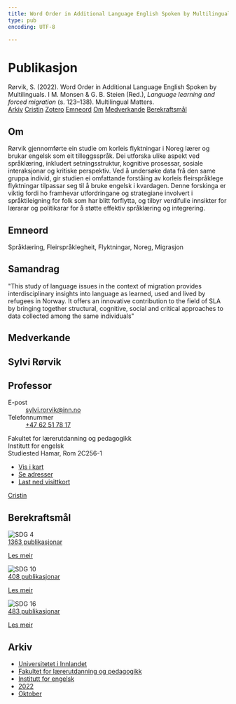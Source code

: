 ```yaml
---
title: Word Order in Additional Language English Spoken by Multilinguals
type: pub
encoding: UTF-8

---
```

<h1>Publikasjon</h1>
<article id="csl-bib-container-ABDXKY5U" class="csl-bib-container">
  <div class="csl-bib-body"> <div class="csl-entry">Rørvik, S. (2022). Word Order in Additional Language English Spoken by Multilinguals. I M. Monsen &#38; G. B. Steien (Red.), <i>Language learning and forced migration</i> (s. 123–138). Multilingual Matters.</div> </div>
  <div class="csl-bib-buttons">
    <a href="#taxonomy-article-ABDXKY5U" alt="archive" class="csl-bib-button">Arkiv</a>
    <a href="https://app.cristin.no/results/show.jsf?id=2059958" alt="Cristin" class="csl-bib-button">Cristin</a>
    <a href="http://zotero.org/groups/5881554/items/ABDXKY5U" alt="Zotero" class="csl-bib-button">Zotero</a>
    <a href="#keywords-article-ABDXKY5U" alt="keywords" class="csl-bib-button">Emneord</a>
    <a href="#about-article-ABDXKY5U" alt="about_pub" class="csl-bib-button">Om</a>
    <a href="#contributors-article-ABDXKY5U" alt="contributors" class="csl-bib-button">Medverkande</a>
    <a href="#sdg-article-ABDXKY5U" alt="sdg" class="csl-bib-button">Berekraftsmål</a>
  </div>
  <div id="csl-bib-meta-container-ABDXKY5U"></div>
</article>
<div id="csl-bib-meta-ABDXKY5U" class="csl-bib-meta">
  <article id="about-article-ABDXKY5U" class="about_pub-article">
    <h1>Om</h1>
    Rørvik gjennomførte ein studie om korleis flyktningar i Noreg lærer og brukar engelsk som eit tilleggsspråk. Dei utforska ulike aspekt ved språklæring, inkludert setningsstruktur, kognitive prosessar, sosiale interaksjonar og kritiske perspektiv. Ved å undersøke data frå den same gruppa individ, gir studien ei omfattande forståing av korleis fleirspråklege flyktningar tilpassar seg til å bruke engelsk i kvardagen. Denne forskinga er viktig fordi ho framhevar utfordringane og strategiane involvert i språktileigning for folk som har blitt forflytta, og tilbyr verdifulle innsikter for lærarar og politikarar for å støtte effektiv språklæring og integrering.
  </article>
  <article id="keywords-article-ABDXKY5U" class="keywords-article">
    <h1>Emneord</h1>
    Språklæring, Fleirspråklegheit, Flyktningar, Noreg, Migrasjon
  </article>
  <article id="abstract-article-ABDXKY5U" class="abstract-article">
    <h1>Samandrag</h1>
    "This study of language issues in the context of migration provides interdisciplinary insights into language as learned, used and lived by refugees in Norway. It offers an innovative contribution to the field of SLA by bringing together structural, cognitive, social and critical approaches to data collected among the same individuals"
  </article>
  <article id="contributors-article-ABDXKY5U" class="contributors-article">
    <h1>Medverkande</h1>
    <div class="personas"> <div class="vrtx-hinn-person-card"> <div class="photo"> <i class="lar la-user-circle missing-person"></i> </div> <div class="info"> <hgroup><h1>Sylvi Rørvik</h1> <h2>Professor</h2> </hgroup><dl> <dt>E-post</dt> <dd> <a href="mailto:sylvi.rorvik@inn.no">sylvi.rorvik@inn.no</a> </dd> <dt>Telefonnummer</dt> <dd><a href="tel:+4762517817"> +47 62 51 78 17 </a></dd> </dl> <p> Fakultet for lærerutdanning og pedagogikk<br> Institutt for engelsk<br> Studiested Hamar, Rom 2C256-1 </p> <ul class="vrtx-hinn-links"> <li><a href="https://www.google.com/maps?q=60.79625,11.07386">Vis i kart</a></li> <li><a href="https://www.inn.no/finn-en-ansatt/sylvi-rorvik.html#vrtx-hinn-addresses">Se adresser</a></li> <li><a href="https://www.inn.no/finn-en-ansatt/sylvi-rorvik.html?vrtx=vcf">Last ned visittkort</a></li> </ul> </div> </div> <a href="https://app.cristin.no/persons/show.jsf?id=15685" alt="Cristin URL" class="personas-cristin">Cristin</a> </div>
  </article>
  <article id="sdg-article-ABDXKY5U" class="sdg-article">
    <h1>Berekraftsmål</h1>
    <div class="sdg-container"><div id="sdg4" class="sdg">
        <img src="{{< params subfolder >}}images/sdg/sdg04_nn.png" class="image" alt="SDG 4">
        <div class="sdg-overlay">
          <a href="{{< params subfolder >}}nn/archive/?sdg=4#archive" class="sdg-publication-count"><span>1363</span> publikasjonar</a>
          <p><a href="https://fn.no/om-fn/fns-baerekraftsmaal/god-utdanning?lang=nno-NO" class="sdg-read-more">Les meir</a></p>
        </div>
      </div> <div id="sdg10" class="sdg">
        <img src="{{< params subfolder >}}images/sdg/sdg10_nn.png" class="image" alt="SDG 10">
        <div class="sdg-overlay">
          <a href="{{< params subfolder >}}nn/archive/?sdg=10#archive" class="sdg-publication-count"><span>408</span> publikasjonar</a>
          <p><a href="https://fn.no/om-fn/fns-baerekraftsmaal/mindre-ulikhet?lang=nno-NO" class="sdg-read-more">Les meir</a></p>
        </div>
      </div> <div id="sdg16" class="sdg">
        <img src="{{< params subfolder >}}images/sdg/sdg16_nn.png" class="image" alt="SDG 16">
        <div class="sdg-overlay">
          <a href="{{< params subfolder >}}nn/archive/?sdg=16#archive" class="sdg-publication-count"><span>483</span> publikasjonar</a>
          <p><a href="https://fn.no/om-fn/fns-baerekraftsmaal/fred-rettferdighet-og-velfungerende-institusjoner?lang=nno-NO" class="sdg-read-more">Les meir</a></p>
        </div>
      </div></div>
  </article>
  <article id="taxonomy-article-ABDXKY5U" class="taxonomy-article">
    <h1>Arkiv</h1>
    <ul>
      <li><a href="{{< params subfolder >}}nn/archive/?key=3DCRN523">Universitetet i Innlandet</a></li>
      <li><a href="{{< params subfolder >}}nn/archive/?key=WYNZA47F">Fakultet for lærerutdanning og pedagogikk</a></li>
      <li><a href="{{< params subfolder >}}nn/archive/?key=THSB4HN9">Institutt for engelsk</a></li>
      <li><a href="{{< params subfolder >}}nn/archive/?key=XKUIVBV8">2022</a></li>
      <li><a href="{{< params subfolder >}}nn/archive/?key=U4E9RIHB">Oktober</a></li>
    </ul>
  </article>
</div>
